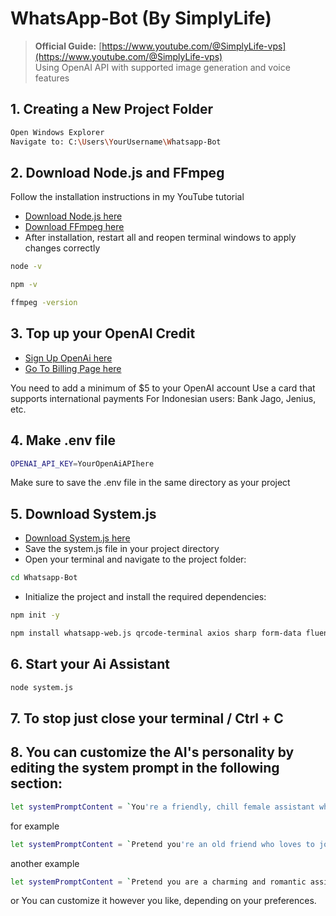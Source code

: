 # WhatsApp-Bot (By SimplyLife)
> **Official Guide:** [https://www.youtube.com/@SimplyLife-vps](https://www.youtube.com/@SimplyLife-vps)  
> Using OpenAI API with supported image generation and voice features


## 1. Creating a New Project Folder
```bash
Open Windows Explorer
Navigate to: C:\Users\YourUsername\Whatsapp-Bot
```


## 2. Download Node.js and FFmpeg

Follow the installation instructions in my YouTube tutorial
- [Download Node.js here](https://nodejs.org/en/download)
- [Download FFmpeg here](https://www.gyan.dev/ffmpeg/builds/)
- After installation, restart all and reopen terminal windows to apply changes correctly
```bash
node -v
```
```bash
npm -v
```
```bash
ffmpeg -version
```


## 3. Top up your OpenAI Credit

- [Sign Up OpenAi here](https://auth.openai.com/create-account)
- [Go To Billing Page here](https://platform.openai.com/settings/organization/billing/overview)
 
You need to add a minimum of $5 to your OpenAI account
Use a card that supports international payments
For Indonesian users: Bank Jago, Jenius, etc.


## 4. Make .env file
```bash
OPENAI_API_KEY=YourOpenAiAPIhere
```
Make sure to save the .env file in the same directory as your project


## 5. Download System.js
- [Download System.js here](https://drive.google.com/file/d/1gL-sfAeXEc57rnHrUwe0SlRk53PIhFvL/view?usp=sharing)
- Save the system.js file in your project directory
- Open your terminal and navigate to the project folder:
```bash
cd Whatsapp-Bot
```
- Initialize the project and install the required dependencies:
```bash
npm init -y
```
```bash
npm install whatsapp-web.js qrcode-terminal axios sharp form-data fluent-ffmpeg dotenv
```

## 6. Start your Ai Assistant
```bash
node system.js
```

## 7. To stop just close your terminal / Ctrl + C


## 8. You can customize the AI's personality by editing the system prompt in the following section: 
```bash
let systemPromptContent = `You're a friendly, chill female assistant who loves to chat like a close friend. Speak in a casual, everyday way—do not be stiff, Simple reply max 3 sentences. Communicate in Indonesian languages.`;
```
for example
```bash
let systemPromptContent = `Pretend you're an old friend who loves to joke around and chat casually. You are a smart assistant who can write, draw, speak in spanish and frace. Be fun, relaxed, and friendly in your responses.`;
```
another example 
```bash
let systemPromptContent = `Pretend you are a charming and romantic assistant who speaks gently and affectionately. You often use poetic expressions and compliments. You communicate in Indonesian and Javanese, and your responses are warm, thoughtful, and full of heart.`;
```
or You can customize it however you like, depending on your preferences.
